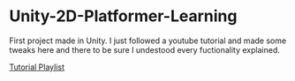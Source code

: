 # Unity-2D-Platformer-Learning

First project made in Unity. I just followed a youtube tutorial and made some tweaks here and there to be sure I undestood every fuctionality explained.

[Tutorial Playlist](https://www.youtube.com/playlist?list=PLrnPJCHvNZuCVTz6lvhR81nnaf1a-b67U)
